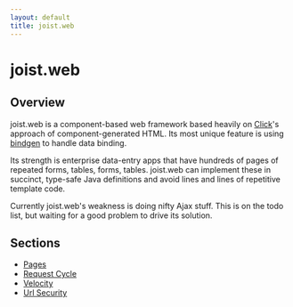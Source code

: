 ```yaml
---
layout: default
title: joist.web
---
```


joist.web
=========

Overview
--------

joist.web is a component-based web framework based heavily on [Click](http://incubator.apache.org/click)'s approach of component-generated HTML. Its most unique feature is using [bindgen](bindgen.html) to handle data binding.

Its strength is enterprise data-entry apps that have hundreds of pages of repeated forms, tables, forms, tables. joist.web can implement these in succinct, type-safe Java definitions and avoid lines and lines of repetitive template code.

Currently joist.web's weakness is doing nifty Ajax stuff. This is on the todo list, but waiting for a good problem to drive its solution.

Sections
--------

* [Pages](webPages.html)
* [Request Cycle](webRequestCycle.html)
* [Velocity](webVelocity.html)
* [Url Security](webUrlSecurity.html)

